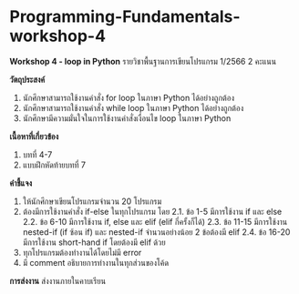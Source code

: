 # Programming-Fundamentals-workshop-4

**Workshop 4 - loop in Python**
รายวิชาพื้นฐานการเขียนโปรแกรม 1/2566
2 คะแนน

**วัตถุประสงค์**
1. นักศึกษาสามารถใช้งานคำสั่ง for loop ในภาษา Python ได้อย่างถูกต้อง
2. นักศึกษาสามารถใช้งานคำสั่ง while loop ในภาษา Python ได้อย่างถูกต้อง
3. นักศึกษามีความมั่นใจในการใช้งานคำสั่งเงื่อนไข loop ในภาษา Python

**เนื้อหาที่เกี่ยวข้อง**
1. บทที่ 4-7
2. แบบฝึกหัดท้ายบทที่ 7

**คำชี้แจง**
1. ให้นักศึกษาเขียนโปรแกรมจำนวน 20 โปรแกรม
2. ต้องมีการใช้งานคำสั่ง if-else ในทุกโปรแกรม โดย
   2.1. ข้อ 1-5 มีการใช้งาน if และ else
   2.2. ข้อ 6-10 มีการใช้งาน if, else และ elif (elif กี่ครั้งก็ได้)
   2.3. ข้อ 11-15 มีการใช้งาน nested-if (if ซ้อน if) และ nested-if จำนวนอย่างน้อย 2 ข้อต้องมี elif
   2.4. ข้อ 16-20 มีการใช้งาน short-hand if โดยต้องมี elif ด้วย
4. ทุกโปรแกรมต้องทำงานได้โดยไม่มี error
5. มี comment อธิบายการทำงานในทุกส่วนของโค้ด

**การส่งงาน**
ส่งงานภายในคาบเรียน
